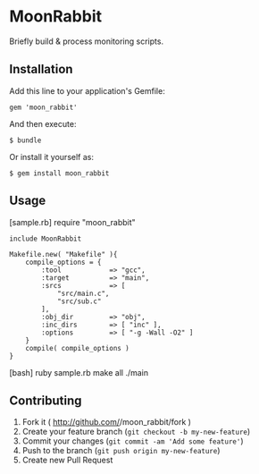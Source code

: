 # MoonRabbit

Briefly build & process monitoring scripts.

## Installation

Add this line to your application's Gemfile:

    gem 'moon_rabbit'

And then execute:

    $ bundle

Or install it yourself as:

    $ gem install moon_rabbit

## Usage

[sample.rb]
    require "moon_rabbit"
    
    include MoonRabbit
    
    Makefile.new( "Makefile" ){
        compile_options = {
            :tool            => "gcc",
            :target          => "main",
            :srcs            => [
                "src/main.c",
                "src/sub.c"
            ],
            :obj_dir         => "obj",
            :inc_dirs        => [ "inc" ],
            :options         => [ "-g -Wall -O2" ]
        }
        compile( compile_options )
    }

[bash]
ruby sample.rb
make all
./main

## Contributing

1. Fork it ( http://github.com/<my-github-username>/moon_rabbit/fork )
2. Create your feature branch (`git checkout -b my-new-feature`)
3. Commit your changes (`git commit -am 'Add some feature'`)
4. Push to the branch (`git push origin my-new-feature`)
5. Create new Pull Request
